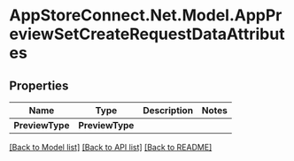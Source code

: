 # AppStoreConnect.Net.Model.AppPreviewSetCreateRequestDataAttributes

## Properties

Name | Type | Description | Notes
------------ | ------------- | ------------- | -------------
**PreviewType** | **PreviewType** |  | 

[[Back to Model list]](../README.md#documentation-for-models) [[Back to API list]](../README.md#documentation-for-api-endpoints) [[Back to README]](../README.md)

